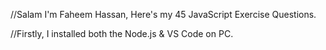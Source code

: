 //Salam I'm Faheem Hassan, Here's my 45 JavaScript Exercise Questions. 


//Firstly, I installed both the Node.js &  VS Code on PC.